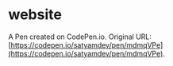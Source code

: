 # website

A Pen created on CodePen.io. Original URL: [https://codepen.io/satyamdev/pen/mdmqVPe](https://codepen.io/satyamdev/pen/mdmqVPe).



